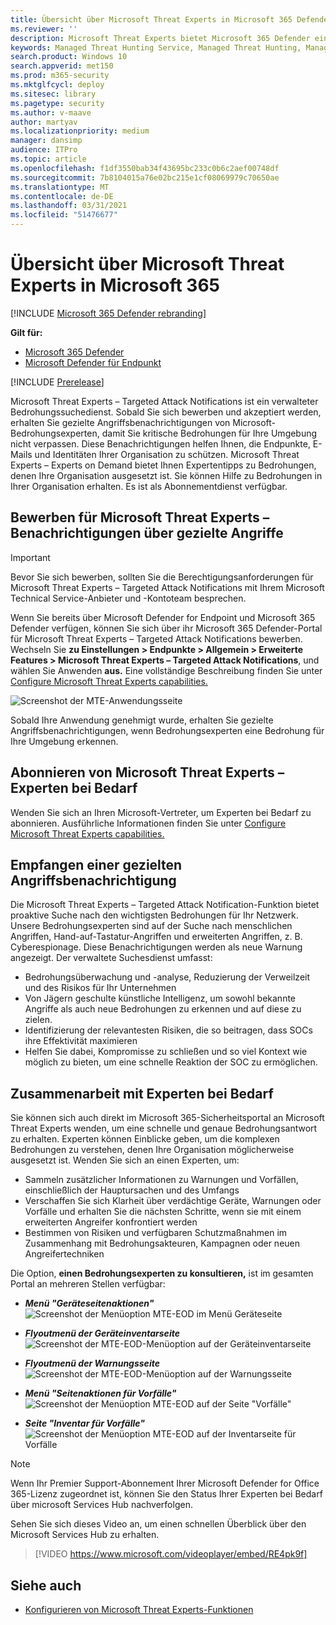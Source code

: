```yaml
---
title: Übersicht über Microsoft Threat Experts in Microsoft 365 Defender
ms.reviewer: ''
description: Microsoft Threat Experts bietet Microsoft 365 Defender eine zusätzliche Kompetenzebene.
keywords: Managed Threat Hunting Service, Managed Threat Hunting, Managed Detection and Response (MDR)-Dienst, MTE, Microsoft Threat Experts
search.product: Windows 10
search.appverid: met150
ms.prod: m365-security
ms.mktglfcycl: deploy
ms.sitesec: library
ms.pagetype: security
ms.author: v-maave
author: martyav
ms.localizationpriority: medium
manager: dansimp
audience: ITPro
ms.topic: article
ms.openlocfilehash: f1df3550bab34f43695bc233c0b6c2aef00748df
ms.sourcegitcommit: 7b8104015a76e02bc215e1cf08069979c70650ae
ms.translationtype: MT
ms.contentlocale: de-DE
ms.lasthandoff: 03/31/2021
ms.locfileid: "51476677"
---
```

# <a name="microsoft-threat-experts-in-microsoft-365-overview"></a>Übersicht über Microsoft Threat Experts in Microsoft 365

[!INCLUDE [Microsoft 365 Defender rebranding](../includes/microsoft-defender.md)]

**Gilt für:**

- [Microsoft 365 Defender](https://go.microsoft.com/fwlink/?linkid=2118804)
- [Microsoft Defender für Endpunkt](https://go.microsoft.com/fwlink/p/?linkid=2146631)

[!INCLUDE [Prerelease](../includes/prerelease.md)]

Microsoft Threat Experts – Targeted Attack Notifications ist ein verwalteter Bedrohungssuchedienst. Sobald Sie sich bewerben und akzeptiert werden, erhalten Sie gezielte Angriffsbenachrichtigungen von Microsoft-Bedrohungsexperten, damit Sie kritische Bedrohungen für Ihre Umgebung nicht verpassen. Diese Benachrichtigungen helfen Ihnen, die Endpunkte, E-Mails und Identitäten Ihrer Organisation zu schützen.
Microsoft Threat Experts – Experts on Demand bietet Ihnen Expertentipps zu Bedrohungen, denen Ihre Organisation ausgesetzt ist. Sie können Hilfe zu Bedrohungen in Ihrer Organisation erhalten. Es ist als Abonnementdienst verfügbar.

## <a name="apply-for-microsoft-threat-experts--targeted-attack-notifications"></a>Bewerben für Microsoft Threat Experts – Benachrichtigungen über gezielte Angriffe

> [!IMPORTANT]
> Bevor Sie sich bewerben, sollten Sie die Berechtigungsanforderungen für Microsoft Threat Experts – Targeted Attack Notifications mit Ihrem Microsoft Technical Service-Anbieter und -Kontoteam besprechen.

Wenn Sie bereits über Microsoft Defender for Endpoint und Microsoft 365 Defender verfügen, können Sie sich über ihr Microsoft 365 Defender-Portal für Microsoft Threat Experts – Targeted Attack Notifications bewerben. Wechseln Sie **zu Einstellungen > Endpunkte > Allgemein > Erweiterte Features > Microsoft Threat Experts – Targeted Attack Notifications**, und wählen Sie Anwenden **aus.** Eine vollständige Beschreibung finden Sie unter [Configure Microsoft Threat Experts capabilities.](./configure-microsoft-threat-experts.md)

![Screenshot der MTE-Anwendungsseite](../../media/mte/mte-collaboratewithmte.png)

Sobald Ihre Anwendung genehmigt wurde, erhalten Sie gezielte Angriffsbenachrichtigungen, wenn Bedrohungsexperten eine Bedrohung für Ihre Umgebung erkennen.

## <a name="subscribe-to-microsoft-threat-experts---experts-on-demand"></a>Abonnieren von Microsoft Threat Experts – Experten bei Bedarf

Wenden Sie sich an Ihren Microsoft-Vertreter, um Experten bei Bedarf zu abonnieren.  Ausführliche Informationen finden Sie unter [Configure Microsoft Threat Experts capabilities.](./configure-microsoft-threat-experts.md)

## <a name="receive-targeted-attack-notification"></a>Empfangen einer gezielten Angriffsbenachrichtigung

Die Microsoft Threat Experts – Targeted Attack Notification-Funktion bietet proaktive Suche nach den wichtigsten Bedrohungen für Ihr Netzwerk. Unsere Bedrohungsexperten sind auf der Suche nach menschlichen Angriffen, Hand-auf-Tastatur-Angriffen und erweiterten Angriffen, z. B. Cyberespionage. Diese Benachrichtigungen werden als neue Warnung angezeigt. Der verwaltete Suchesdienst umfasst:

- Bedrohungsüberwachung und -analyse, Reduzierung der Verweilzeit und des Risikos für Ihr Unternehmen
- Von Jägern geschulte künstliche Intelligenz, um sowohl bekannte Angriffe als auch neue Bedrohungen zu erkennen und auf diese zu zielen.
- Identifizierung der relevantesten Risiken, die so beitragen, dass SOCs ihre Effektivität maximieren
- Helfen Sie dabei, Kompromisse zu schließen und so viel Kontext wie möglich zu bieten, um eine schnelle Reaktion der SOC zu ermöglichen.

## <a name="collaborate-with-experts-on-demand"></a>Zusammenarbeit mit Experten bei Bedarf

Sie können sich auch direkt im Microsoft 365-Sicherheitsportal an Microsoft Threat Experts wenden, um eine schnelle und genaue Bedrohungsantwort zu erhalten.  Experten können Einblicke geben, um die komplexen Bedrohungen zu verstehen, denen Ihre Organisation möglicherweise ausgesetzt ist.  Wenden Sie sich an einen Experten, um:

- Sammeln zusätzlicher Informationen zu Warnungen und Vorfällen, einschließlich der Hauptursachen und des Umfangs
- Verschaffen Sie sich Klarheit über verdächtige Geräte, Warnungen oder Vorfälle und erhalten Sie die nächsten Schritte, wenn sie mit einem erweiterten Angreifer konfrontiert werden
- Bestimmen von Risiken und verfügbaren Schutzmaßnahmen im Zusammenhang mit Bedrohungsakteuren, Kampagnen oder neuen Angreifertechniken

Die Option, **einen Bedrohungsexperten zu konsultieren,** ist im gesamten Portal an mehreren Stellen verfügbar:

- <i>**Menü "Geräteseitenaktionen"**</i><BR>
![Screenshot der Menüoption MTE-EOD im Menü Geräteseite](../../media/mte/device-actions-mte-highlighted.png)

- <i>**Flyoutmenü der Geräteinventarseite**</i><BR>
![Screenshot der MTE-EOD-Menüoption auf der Geräteinventarseite](../../media/mte/device-inventory-mte-highlighted.png)

- <i>**Flyoutmenü der Warnungsseite**</i><BR>
![Screenshot der MTE-EOD-Menüoption auf der Warnungsseite](../../media/mte/alerts-actions-mte-highlighted.png)

- <i>**Menü "Seitenaktionen für Vorfälle"**</i><BR>
![Screenshot der Menüoption MTE-EOD auf der Seite "Vorfälle"](../../media/mte/incidents-action-mte-highlighted.png)

- <i>**Seite "Inventar für Vorfälle"**</i><BR>
![Screenshot der Menüoption MTE-EOD auf der Inventarseite für Vorfälle](../../media/mte/incidents-inventory-mte-highlighted.png)

> [!NOTE]
> Wenn Ihr Premier Support-Abonnement Ihrer Microsoft Defender for Office 365-Lizenz zugeordnet ist, können Sie den Status Ihrer Experten bei Bedarf über microsoft Services Hub nachverfolgen.

Sehen Sie sich dieses Video an, um einen schnellen Überblick über den Microsoft Services Hub zu erhalten.

> [!VIDEO https://www.microsoft.com/videoplayer/embed/RE4pk9f]

## <a name="see-also"></a>Siehe auch

- [Konfigurieren von Microsoft Threat Experts-Funktionen](./configure-microsoft-threat-experts.md)
